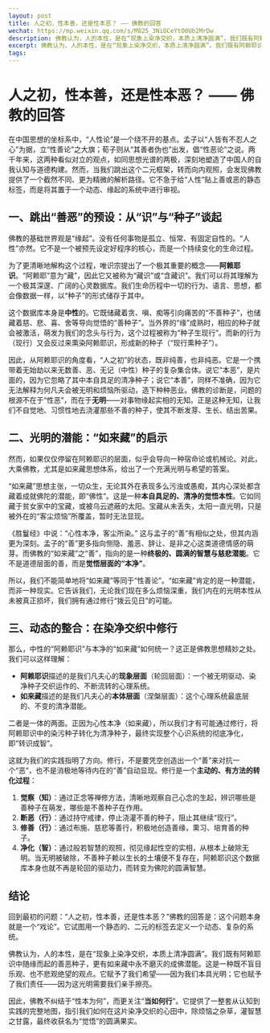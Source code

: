 ```yaml
---
layout: post
title: 人之初，性本善，还是性本恶？ —— 佛教的回答
wechat: https://mp.weixin.qq.com/s/M825_3NiOCeYtO0Ub2MrDw
description: 佛教认为，人的本性，是在“现象上染净交织，本质上清净圆满”。我们既有阿赖耶识中随缘而起的善恶种子，更有如来藏中永不磨灭的成佛潜能。
excerpt: 佛教认为，人的本性，是在“现象上染净交织，本质上清净圆满”。我们既有阿赖耶识中随缘而起的善恶种子，更有如来藏中永不磨灭的成佛潜能。
tags:
---
```


# **人之初，性本善，还是性本恶？ —— 佛教的回答**

在中国思想的坐标系中，“人性论”是一个绕不开的基点。孟子以“人皆有不忍人之心”为据，立“性善论”之大旗；荀子则从“其善者伪也”出发，倡“性恶论”之说。两千年来，这两种看似对立的观点，如同思想光谱的两极，深刻地塑造了中国人的自我认知与道德构建。然而，当我们跳出这个二元框架，转而向内观照，会发现佛教提供了一个截然不同、更为精微的解析路径。它不急于给“人性”贴上善或恶的静态标签，而是将其置于一个动态、缘起的系统中进行审视。

## **一、跳出“善恶”的预设：从“识”与“种子”谈起**

佛教的基础世界观是“缘起”。没有任何事物是孤立、恒常、有固定自性的。“人性”亦然。它不是一个被预先设定好程序的核心，而是一个持续变化的生命过程。

为了更清晰地解构这个过程，唯识宗提出了一个极其重要的概念——**阿赖耶识**。“阿赖耶”意为“藏”，因此它又被称为“藏识”或“含藏识”。我们可以将其理解为一个极其深邃、广阔的心灵数据库。我们生命历程中一切的行为、语言、思想，都会像数据一样，以“种子”的形式储存于其中。

这个数据库本身是**中性**的。它既储藏着贪、嗔、痴等引向痛苦的“不善种子”，也储藏着慈、悲、喜、舍等导向觉悟的“善种子”。当外界的“缘”成熟时，相应的种子就会被激活，萌发为我们的念头与行为，这个过程被称为“种子生现行”。而新的行为（现行）又会反过来熏染阿赖耶识，形成新的种子（“现行熏种子”）。

因此，从阿赖耶识的角度看，“人之初”的状态，既非纯善，也非纯恶。它是一个携带着无始劫以来无数善、恶、无记（中性）种子的复杂集合体。说它“本恶”，是片面的，因为它忽略了其中本自具足的清净种子；说它“本善”，同样不准确，因为它无法解释为何凡夫会被无明和烦恼所驱动，造下种种恶业。佛教的诊断是，问题的根源不在于“性恶”，而在于**无明**——对事物缘起实相的无知。正是这种无知，让我们不自觉地、习惯性地去浇灌那些不善的种子，使其不断发芽、生长、结出苦果。

## **二、光明的潜能：“如来藏”的启示**

然而，如果仅仅停留在阿赖耶识的层面，似乎会导向一种宿命论或机械论。对此，大乘佛教，尤其是如来藏思想体系，给出了一个充满光明与希望的答案。

“如来藏”思想主张，一切众生，无论其外在表现多么污浊或愚痴，其内心深处都含藏着成就佛陀的潜能，即“佛性”。这是一种**本自具足的、清净的觉悟本性**。它如同藏于贫女家中的宝藏，或被乌云遮蔽的太阳。宝藏从未丢失，太阳一直光明，只是被外在的“客尘烦恼”所覆盖，暂时无法显现。

《胜鬘经》中说：“心性本净，客尘所染。” 这与孟子的“善”有相似之处，但其内涵更为深刻。孟子的“善”更多指向恻隐、羞恶、辞让、是非之心这类道德情感的萌芽。而佛教的“如来藏”之“善”，指向的是一种**终极的、圆满的智慧与慈悲潜能**。它不是道德层面的善，而是**觉悟层面的“本净”**。

所以，我们不能简单地将“如来藏”等同于“性善论”。“如来藏”肯定的是一种潜能，而非一种现实。它告诉我们，无论我们现在多么烦恼深重，我们内在的光明本性从未被真正损坏，我们拥有通过修行“拨云见日”的可能。

## **三、动态的整合：在染净交织中修行**

那么，中性的“阿赖耶识”与本净的“如来藏”如何统一？这正是佛教思想精妙之处。我们可以这样理解：

* **阿赖耶识**描述的是我们凡夫心的**现象层面**（轮回层面）：一个被无明驱动、染净种子交织运作的、不断流转的心理系统。
* **如来藏**描述的是我们凡夫心的**本体层面**（涅槃层面）：这个心理系统最底层的、不变的清净潜能。

二者是一体的两面。正因为心性本净（如来藏），所以我们才有可能通过修行，将阿赖耶识中的染污种子转化为清净种子，最终实现整个心识系统的彻底净化，即“转识成智”。

这就为我们的实践指明了方向。修行，不是要凭空创造出一个“善”来对抗一个“恶”，也不是消极地等待内在的“善”自动显现。修行是一个**主动的、有方法的转化过程**：

1.  **觉察（知）**：通过正念等禅修方法，清晰地观察自己心念的生起，辨识哪些是善种子在萌发，哪些是不善种子在作用。
2.  **断恶（行）**：通过持守戒律，停止浇灌不善的种子，阻止其继续“现行”。
3.  **修善（行）**：通过布施、慈悲等善行，积极地创造善缘，熏习、培育善的种子。
4.  **净化（智）**：通过般若智慧的观照，彻见缘起性空的实相，从根本上破除无明。当无明被破除，不善种子赖以生长的土壤便不复存在，阿赖耶识这个数据库本身也就不再是轮回的驱动力，而转变为佛陀的圆满智慧。

## **结论**

回到最初的问题：“人之初，性本善，还是性本恶？”佛教的回答是：这个问题本身就是一个“戏论”。它试图用一个静态的、二元的标签去定义一个动态、复杂的系统。

佛教认为，人的本性，是在“现象上染净交织，本质上清净圆满”。我们既有阿赖耶识中随缘而起的善恶种子，更有如来藏中永不磨灭的成佛潜能。这是一种既不盲目乐观、也不悲观绝望的观点。它赋予了我们希望——因为我们本具光明；它也赋予了我们责任——因为这光明需要我们亲手擦亮。

因此，佛教不纠结于“性本为何”，而更关注“**当如何行**”。它提供了一整套从认知到实践的完整地图，指引我们如何在这片染净交织的心田中，除烦恼之杂草，灌智慧之甘露，最终收获名为“觉悟”的圆满果实。


